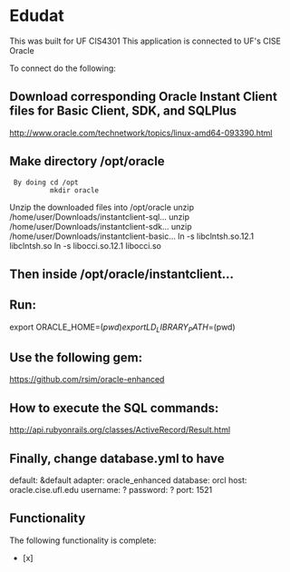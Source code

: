 # Edudat

This was built for UF CIS4301
This application is connected to UF's CISE Oracle

To connect do the following:
## Download corresponding Oracle Instant Client files for Basic Client, SDK, and SQLPlus
http://www.oracle.com/technetwork/topics/linux-amd64-093390.html

## Make directory /opt/oracle
     By doing cd /opt
              mkdir oracle

Unzip the downloaded files into /opt/oracle
unzip /home/user/Downloads/instantclient-sql...
unzip /home/user/Downloads/instantclient-sdk...
unzip /home/user/Downloads/instantclient-basic…
ln -s libclntsh.so.12.1 libclntsh.so
ln -s libocci.so.12.1 libocci.so

## Then inside /opt/oracle/instantclient...

## Run:
export ORACLE_HOME=$(pwd)
export LD_LIBRARY_PATH=$(pwd)

## Use the following gem:
https://github.com/rsim/oracle-enhanced 

## How to execute the SQL commands:
http://api.rubyonrails.org/classes/ActiveRecord/Result.html


## Finally, change database.yml to have

default: &default
 adapter: oracle_enhanced
 database: orcl
 host: oracle.cise.ufl.edu
 username: ?
 password: ?
 port: 1521

## Functionality
The following functionality is complete:
- [x] 
